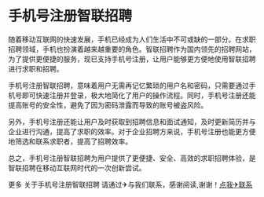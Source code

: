 # 手机号注册智联招聘

随着移动互联网的快速发展，手机已经成为人们生活中不可或缺的一部分。在求职招聘领域，手机也扮演着越来越重要的角色。智联招聘作为国内领先的招聘网站，为了提供更便捷的服务，现已支持手机号注册，让用户能够更方便地使用智联招聘进行求职和招聘。

手机号注册智联招聘，意味着用户无需再记忆繁琐的用户名和密码，只需要通过手机号即可快速注册并登录，极大地简化了用户的操作流程。同时，手机号注册还能提高账号的安全性，避免了因为密码泄露而导致的账号被盗风险。

另外，手机号注册还能让用户及时获取到招聘信息和面试通知，及时更新简历并与企业进行沟通，提高了求职的效率。对于企业招聘方来说，手机号注册也能更方便地筛选和联系求职者，提高了招聘效率。

总之，手机号注册智联招聘为用户提供了更便捷、安全、高效的求职招聘体验，是智联招聘在移动互联网时代的一次创新尝试。

更多 关于手机号注册智联招聘 请通过✈与我们联系，感谢阅读,谢谢！[点我✈联系](https://sms.k02.cc)
